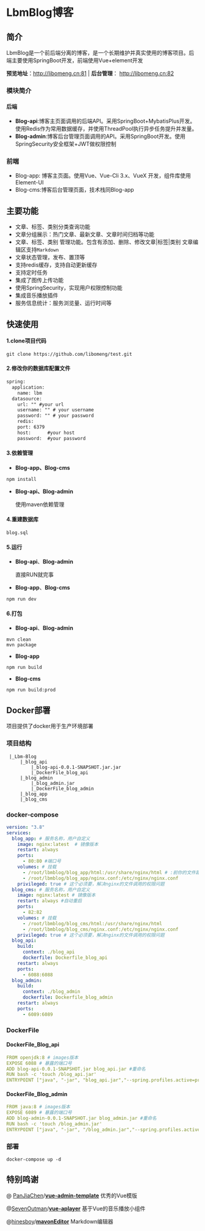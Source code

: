 # LbmBlog博客

## 简介

LbmBlog是一个前后端分离的博客，是一个长期维护并真实使用的博客项目。后端主要使用SpringBoot开发，前端使用Vue+element开发

**预览地址**：http://libomeng.cn:81 | **后台管理**： http://libomeng.cn:82

### 模块简介

#### 后端

+ **Blog-api**:博客主页面调用的后端API。采用SpringBoot+MybatisPlus开发。使用Redis作为常用数据缓存，并使用ThreadPool执行异步任务提升并发量。
+ **Blog-admin**:博客后台管理页面调用的API。采用SpringBoot开发。使用SpringSecurity安全框架+JWT做权限控制

### 前端

+ Blog-app: 博客主页面。使用Vue、Vue-Cli 3.x、VueX 开发，组件库使用Element-UI
+ Blog-cms:博客后台管理页面，技术栈同Blog-app

## 主要功能

+ 文章、标签、类别分类查询功能
+ 文章分组展示：热门文章、最新文章、文章时间归档等功能
+ 文章、标签、类别 管理功能。包含有添加、删除、修改文章|标签|类别  文章编辑区支持`Markdown`
+ 文章状态管理，发布、置顶等
+ 支持redis缓存，支持自动更新缓存
+ 支持定时任务
+ 集成了图传上传功能
+ 使用SpringSecurity，实现用户权限控制功能
+ 集成音乐播放插件
+ 服务信息统计：服务浏览量、运行时间等

## 快速使用

#### 1.clone项目代码

~~~ shell
git clone https://github.com/libomeng/test.git
~~~



#### 2.修改你的数据库配置文件

~~~xml 
spring:
  application:
    name: lbm
  datasource:
    url: "" #your url
    username: "" # your username
    password: "" # your password
	redis:
    port: 6379
    host:      #your host
    password:  #your password
~~~

#### 3.依赖管理

+ **Blog-app、Blog-cms**

~~~ shell
npm install
~~~

+ **Blog-api、Blog-admin**

  使用maven依赖管理

#### 4.重建数据库

~~~ shell
blog.sql
~~~

#### 5.运行

+ **Blog-api**、**Blog-admin**

  直接RUN就完事

+ **Blog-app**、**Blog-cms**

~~~ shell
npm run dev
~~~

#### 6.打包

+ **Blog-api**、**Blog-admin**

~~~ shell
mvn clean
mvn package
~~~

+ **Blog-app**

~~~ shell
npm run build
~~~

+ **Blog-cms**

~~~shell
npm run build:prod
~~~



## Docker部署

项目提供了docker用于生产环境部署

### 项目结构

~~~ 
 |_Lbm-Blog
	 |_blog_api
		 |_blog-api-0.0.1-SNAPSHOT.jar.jar
		 |_DockerFile_blog_api
	 |_blog_admin
		 |_blog_admin.jar
		 |_DockerFile_blog_admin
	 |_blog_app
	 |_blog_cms
~~~

### docker-compose

~~~ yaml
version: "3.8"
services:
  blog_app: # 服务名称，用户自定义
    image: nginx:latest  # 镜像版本
    restart: always
    ports:
      - 80:80 #端口号
    volumes: # 挂载
      - /root/lbmblog/blog_app/html:/usr/share/nginx/html # :前你的文件路径
      - /root/lbmblog/blog_app/nginx.conf:/etc/nginx/nginx.conf
    privileged: true # 这个必须要，解决nginx的文件调用的权限问题
  blog_cms: # 服务名称，用户自定义
    image: nginx:latest # 镜像版本
    restart: always #自动重启
    ports:
      - 82:82
    volumes: # 挂载
      - /root/lbmblog/blog_cms/html:/usr/share/nginx/html
      - /root/lbmblog/blog_cms/nginx.conf:/etc/nginx/nginx.conf
    privileged: true # 这个必须要，解决nginx的文件调用的权限问题
  blog_api:
    build: 
      context: ./blog_api
      dockerfile: Dockerfile_blog_api
    restart: always
    ports:
      - 6088:6088
  blog_admin:
    build: 
      context: ./blog_admin
      dockerfile: Dockerfile_blog_admin
    restart: always
    ports:
      - 6089:6089
~~~

### DockerFile

#### DockerFile_Blog_api

~~~yaml
FROM openjdk:8 # images版本
EXPOSE 6088 # 暴露的端口号
ADD blog-api-0.0.1-SNAPSHOT.jar blog_api.jar #重命名
RUN bash -c 'touch /blog_api.jar'
ENTRYPOINT ["java", "-jar", "blog_api.jar","--spring.profiles.active=prod","--allowedOrigins=http://libomeng.cn"] #spring.profiles.active 使用的配置文件 allowedOrigins：跨域地址
~~~

#### DockerFile_Blog_admin

~~~ yaml
FROM java:8 # images版本
EXPOSE 6089 # 暴露的端口号
ADD blog-admin-0.0.1-SNAPSHOT.jar blog_admin.jar #重命名
RUN bash -c 'touch /blog_admin.jar'
ENTRYPOINT ["java", "-jar", "/blog_admin.jar","--spring.profiles.active=prod","--allowedOrigins=http://libomeng.cn:82"]  #spring.profiles.active 使用的配置文件 allowedOrigins：跨域地址
~~~

### 部署

~~~ shell
docker-compose up -d
~~~

## 特别鸣谢

@ [PanJiaChen](https://github.com/PanJiaChen)/**[vue-admin-template](https://github.com/PanJiaChen/vue-admin-template)** 优秀的Vue模版

@[SevenOutman](https://github.com/SevenOutman)/**[vue-aplayer](https://github.com/SevenOutman/vue-aplayer)** 基于Vue的音乐播放小组件

@[hinesboy](https://github.com/hinesboy)/**[mavonEditor](https://github.com/hinesboy/mavonEditor)** Markdown编辑器